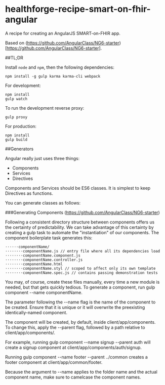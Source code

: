 # healthforge-recipe-smart-on-fhir-angular

A recipe for creating an AngularJS SMART-on-FHIR app.

Based on (https://github.com/AngularClass/NG6-starter)[https://github.com/AngularClass/NG6-starter].

##TL;DR

Install `node` and `npm`, then the following dependencies:

	npm install -g gulp karma karma-cli webpack

For development:

	npm install
	gulp watch

To run the development reverse proxy:

	gulp proxy

For production:

	npm install
	gulp build

##Generators

Angular really just uses three things:

- Components
- Services
- Directives

Components and Services should be ES6 classes. It is simplest to keep Directives as functions.

You can generate classes as follows:

###Generating Components (https://github.com/AngularClass/NG6-starter)

Following a consistent directory structure between components offers us the certainty of predictability. We can take advantage of this certainty by creating a gulp task to automate the "instantiation" of our components. The component boilerplate task generates this:

	⋅⋅⋅⋅⋅⋅componentName/
	⋅⋅⋅⋅⋅⋅⋅⋅componentName.js // entry file where all its dependencies load
	⋅⋅⋅⋅⋅⋅⋅⋅componentName.component.js
	⋅⋅⋅⋅⋅⋅⋅⋅componentName.controller.js
	⋅⋅⋅⋅⋅⋅⋅⋅componentName.html
	⋅⋅⋅⋅⋅⋅⋅⋅componentName.styl // scoped to affect only its own template
	⋅⋅⋅⋅⋅⋅⋅⋅componentName.spec.js // contains passing demonstration tests

You may, of course, create these files manually, every time a new module is needed, but that gets quickly tedious. To generate a component, run gulp component --name componentName.

The parameter following the --name flag is the name of the component to be created. Ensure that it is unique or it will overwrite the preexisting identically-named component.

The component will be created, by default, inside client/app/components. To change this, apply the --parent flag, followed by a path relative to client/app/components/.

For example, running gulp component --name signup --parent auth will create a signup component at client/app/components/auth/signup.

Running gulp component --name footer --parent ../common creates a footer component at client/app/common/footer.

Because the argument to --name applies to the folder name and the actual component name, make sure to camelcase the component names.